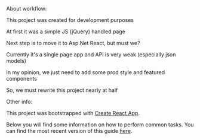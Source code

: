 

About workflow:

 This project was created for development purposes
 
 At first it was a simple JS (jQuery) handled page
 
 Next step is to move it to Asp.Net React, but must we?
 
 Currently it's a single page app and API is very weak (especially json models)
 
 In my opinion, we just need to add some prod style and featured components

So, we must rewrite this project nearly at half


Other info:

This project was bootstrapped with [Create React App](https://github.com/facebookincubator/create-react-app).

Below you will find some information on how to perform common tasks.
You can find the most recent version of this guide [here](https://github.com/facebookincubator/create-react-app/blob/master/packages/react-scripts/template/README.md).
